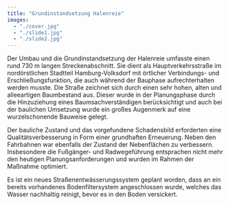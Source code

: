 ```yaml
---
title: "Grundinstandsetzung Halenreie"
images:
  - "./cover.jpg"
  - "./slide1.jpg"
  - "./slide2.jpg"
---
```


Der Umbau und die Grundinstandsetzung der Halenreie umfasste einen rund 730 m
langen Streckenabschnitt. Sie dient als Hauptverkehrsstraße im
nordörstlichen Stadtteil Hamburg-Volksdorf mit örtlicher Verbindungs-
und Erschließungsfunktion, die auch während der Bauphase
aufrechterhalten werden musste. Die Straße zeichnet sich durch einen
sehr hohen, alten und alleeartigen Baumbestand aus. Dieser wurde in der
Planungsphase durch die Hinzuziehung eines Baumsachverständigen
berücksichtigt und auch bei der baulichen Umsetzung wurde ein großes
Augenmerk auf eine wurzelschonende Bauweise gelegt.

Der bauliche Zustand und das vorgefundene Schadensbild erforderten eine
Qualitätsverbesserung in Form einer grundhaften Erneuerung. Neben den
Fahrbahnen war ebenfalls der Zustand der Nebenflächen zu verbessern.
Insbesondere die Fußgänger- und Radwegeführung entsprachen nicht mehr
den heutigen Planungsanforderungen und wurden im Rahmen der Maßnahme
optimiert.

Es ist ein neues Straßenentwässerungssystem geplant worden, dass an ein
bereits vorhandenes Bodenfiltersystem angeschlossen wurde, welches das
Wasser nachhaltig reinigt, bevor es in den Boden versickert.
